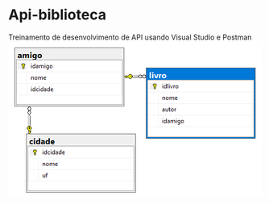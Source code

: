 # Api-biblioteca
Treinamento de desenvolvimento de API usando Visual Studio e Postman
![alt text](https://github.com/marcusrolimcc/Api-biblioteca/blob/master/img/biblioteca.png)
